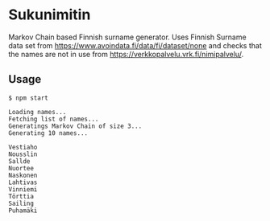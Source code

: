 # Sukunimitin

Markov Chain based Finnish surname generator. Uses Finnish Surname data set from https://www.avoindata.fi/data/fi/dataset/none and checks that the names are not in use from https://verkkopalvelu.vrk.fi/nimipalvelu/.


## Usage

```
$ npm start

Loading names...
Fetching list of names...
Generatings Markov Chain of size 3...
Generating 10 names...

Vestiaho
Nousslin
Sallde
Nuortee
Naskonen
Lahtivas
Vinniemi
Törttia
Sailing
Puhamäki
```
